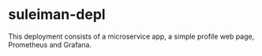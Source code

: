 # suleiman-depl
This deployment consists of a microservice app, a simple profile web page, Prometheus and Grafana.


